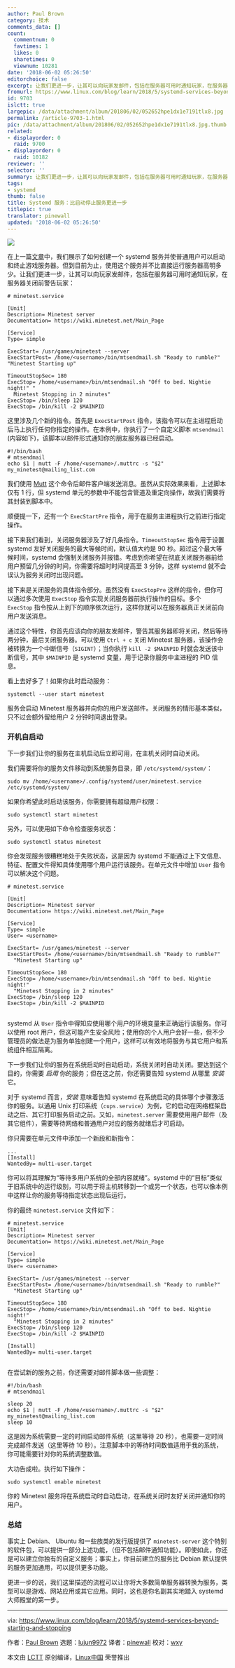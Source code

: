 ```yaml
---
author: Paul Brown
category: 技术
comments_data: []
count:
  commentnum: 0
  favtimes: 1
  likes: 0
  sharetimes: 0
  viewnum: 10281
date: '2018-06-02 05:26:50'
editorchoice: false
excerpt: 让我们更进一步，让其可以向玩家发邮件，包括在服务器可用时通知玩家，在服务器关闭前警告玩家
fromurl: https://www.linux.com/blog/learn/2018/5/systemd-services-beyond-starting-and-stopping
id: 9703
islctt: true
largepic: /data/attachment/album/201806/02/052652hpe1dx1e7191tlx8.jpg
permalink: /article-9703-1.html
pic: /data/attachment/album/201806/02/052652hpe1dx1e7191tlx8.jpg.thumb.jpg
related:
- displayorder: 0
  raid: 9700
- displayorder: 0
  raid: 10182
reviewer: ''
selector: ''
summary: 让我们更进一步，让其可以向玩家发邮件，包括在服务器可用时通知玩家，在服务器关闭前警告玩家
tags:
- systemd
thumb: false
title: Systemd 服务：比启动停止服务更进一步
titlepic: true
translator: pinewall
updated: '2018-06-02 05:26:50'
---
```


![](/data/attachment/album/201806/02/052652hpe1dx1e7191tlx8.jpg)


在上一篇[文章](/article-9700-1.html)中，我们展示了如何创建一个 systemd 服务并使普通用户可以启动和终止游戏服务器。但到目前为止，使用这个服务并不比直接运行服务器高明多少。让我们更进一步，让其可以向玩家发邮件，包括在服务器可用时通知玩家，在服务器关闭前警告玩家：



```
# minetest.service

[Unit]
Description= Minetest server
Documentation= https://wiki.minetest.net/Main_Page

[Service]
Type= simple

ExecStart= /usr/games/minetest --server
ExecStartPost= /home/<username>/bin/mtsendmail.sh "Ready to rumble?" "Minetest Starting up"

TimeoutStopSec= 180
ExecStop= /home/<username>/bin/mtsendmail.sh "Off to bed. Nightie night!" "
  Minetest Stopping in 2 minutes"
ExecStop= /bin/sleep 120
ExecStop= /bin/kill -2 $MAINPID

```

这里涉及几个新的指令。首先是 `ExecStartPost` 指令，该指令可以在主进程启动后马上执行任何你指定的操作。在本例中，你执行了一个自定义脚本 `mtsendmail` (内容如下)，该脚本以邮件形式通知你的朋友服务器已经启动。



```
#!/bin/bash
# mtsendmail
echo $1 | mutt -F /home/<username>/.muttrc -s "$2" my_minetest@mailing_list.com

```

我们使用 [Mutt](http://www.mutt.org/) 这个命令后邮件客户端发送消息。虽然从实际效果来看，上述脚本仅有 1 行，但 systemd 单元的参数中不能包含管道及重定向操作，故我们需要将其封装到脚本中。


顺便提一下，还有一个 `ExecStartPre` 指令，用于在服务主进程执行之前进行指定操作。


接下来我们看到，关闭服务器涉及了好几条指令。`TimeoutStopSec` 指令用于设置 systemd 友好关闭服务的最大等候时间，默认值大约是 90 秒。超过这个最大等候时间，systemd 会强制关闭服务并报错。考虑到你希望在彻底关闭服务器前给用户预留几分钟的时间，你需要将超时时间提高至 3 分钟，这样 systemd 就不会误认为服务关闭时出现问题。


接下来是关闭服务的具体指令部分。虽然没有 `ExecStopPre` 这样的指令，但你可以通过多次使用 `ExecStop` 指令实现关闭服务器前执行操作的目标。多个 `ExecStop` 指令按从上到下的顺序依次运行，这样你就可以在服务器真正关闭前向用户发送消息。


通过这个特性，你首先应该向你的朋友发邮件，警告其服务器即将关闭，然后等待两分钟，最后关闭服务器。可以使用 `Ctrl + c` 关闭 Minetest 服务器，该操作会被转换为一个中断信号（`SIGINT`）；当你执行 `kill -2 $MAINPID` 时就会发送该中断信号，其中 `$MAINPID` 是 systemd 变量，用于记录你服务中主进程的 PID 信息。


看上去好多了！如果你此时启动服务：



```
systemctl --user start minetest

```

服务会启动 Minetest 服务器并向你的用户发送邮件。关闭服务的情形基本类似，只不过会额外留给用户 2 分钟时间退出登录。


### 开机自启动


下一步我们让你的服务在主机启动后立即可用，在主机关闭时自动关闭。


我们需要将你的服务文件移动到系统服务目录，即 `/etc/systemd/system/`：



```
sudo mv /home/<username>/.config/systemd/user/minetest.service /etc/systemd/system/

```

如果你希望此时启动该服务，你需要拥有超级用户权限：



```
sudo systemctl start minetest

```

另外，可以使用如下命令检查服务状态：



```
sudo systemctl status minetest

```

你会发现服务很糟糕地处于失败状态，这是因为 systemd 不能通过上下文信息、特征、配置文件得知具体使用哪个用户运行该服务。在单元文件中增加 `User` 指令可以解决这个问题。



```
# minetest.service

[Unit]
Description= Minetest server
Documentation= https://wiki.minetest.net/Main_Page

[Service]
Type= simple
User= <username>

ExecStart= /usr/games/minetest --server
ExecStartPost= /home/<username>/bin/mtsendmail.sh "Ready to rumble?"
  "Minetest Starting up"

TimeoutStopSec= 180
ExecStop= /home/<username>/bin/mtsendmail.sh "Off to bed. Nightie night!"
  "Minetest Stopping in 2 minutes"
ExecStop= /bin/sleep 120
ExecStop= /bin/kill -2 $MAINPID


```

systemd 从 `User` 指令中得知应使用哪个用户的环境变量来正确运行该服务。你可以使用 root 用户，但这可能产生安全风险；使用你的个人用户会好一些，但不少管理员的做法是为服务单独创建一个用户，这样可以有效地将服务与其它用户和系统组件相互隔离。


下一步我们让你的服务在系统启动时自动启动，系统关闭时自动关闭。要达到这个目的，你需要 *启用* 你的服务；但在这之前，你还需要告知 systemd 从哪里 *安装* 它。


对于 systemd 而言，*安装* 意味着告知 systemd 在系统启动的具体哪个步骤激活你的服务。以通用 Unix 打印系统（`cups.service`）为例，它的启动在网络框架启动之后、其它打印服务启动之前。又如，`minetest.server` 需要使用用户邮件（及其它组件），需要等待网络和普通用户对应的服务就绪后才可启动。


你只需要在单元文件中添加一个新段和新指令：



```
...
[Install]
WantedBy= multi-user.target

```

你可以将其理解为“等待多用户系统的全部内容就绪”。systemd 中的“目标”类似于旧系统中的运行级别，可以用于将主机转移到一个或另一个状态，也可以像本例中这样让你的服务等待指定状态出现后运行。


你的最终 `minetest.service` 文件如下：



```
# minetest.service
[Unit]
Description= Minetest server
Documentation= https://wiki.minetest.net/Main_Page

[Service]
Type= simple
User= <username>

ExecStart= /usr/games/minetest --server
ExecStartPost= /home/<username>/bin/mtsendmail.sh "Ready to rumble?"
  "Minetest Starting up"

TimeoutStopSec= 180
ExecStop= /home/<username>/bin/mtsendmail.sh "Off to bed. Nightie night!"
  "Minetest Stopping in 2 minutes"
ExecStop= /bin/sleep 120
ExecStop= /bin/kill -2 $MAINPID

[Install]
WantedBy= multi-user.target


```

在尝试新的服务之前，你还需要对邮件脚本做一些调整：



```
#!/bin/bash
# mtsendmail

sleep 20
echo $1 | mutt -F /home/<username>/.muttrc -s "$2" my_minetest@mailing_list.com
sleep 10

```

这是因为系统需要一定的时间启动邮件系统（这里等待 20 秒），也需要一定时间完成邮件发送（这里等待 10 秒）。注意脚本中的等待时间数值适用于我的系统，你可能需要针对你的系统调整数值。


大功告成啦。执行如下操作：



```
sudo systemctl enable minetest

```

你的 Minetest 服务将在系统启动时自动启动，在系统关闭时友好关闭并通知你的用户。


### 总结


事实上 Debian、 Ubuntu 和一些族类的发行版提供了 `minetest-server` 这个特别的软件包，可以提供一部分上述功能，（但不包括邮件通知功能）。即使如此，你还是可以建立你独有的自定义服务；事实上，你目前建立的服务比 Debian 默认提供的服务更加通用，可以提供更多功能。


更进一步的说，我们这里描述的流程可以让你将大多数简单服务器转换为服务，类型可以是游戏、网站应用或其它应用。同时，这也是你名副其实地踏入 systemd 大师殿堂的第一步。




---


via: <https://www.linux.com/blog/learn/2018/5/systemd-services-beyond-starting-and-stopping>


作者：[Paul Brown](https://www.linux.com/users/bro66) 选题：[lujun9972](https://github.com/lujun9972) 译者：[pinewall](https://github.com/pinewall) 校对：[wxy](https://github.com/wxy)


本文由 [LCTT](https://github.com/LCTT/TranslateProject) 原创编译，[Linux中国](https://linux.cn/) 荣誉推出